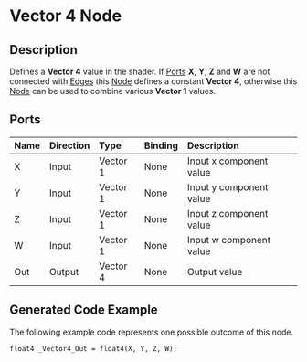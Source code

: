 # Vector 4 Node

## Description

Defines a **Vector 4** value in the shader. If [Ports](Port.md) **X**, **Y**, **Z** and **W** are not connected with [Edges](Edge.md) this [Node](Node.md) defines a constant **Vector 4**, otherwise this [Node](Node.md) can be used to combine various **Vector 1** values.

## Ports

| Name        | Direction           | Type  | Binding | Description |
|:------------ |:-------------|:-----|:---|:---|
| X      | Input | Vector 1 | None | Input x component value |
| Y      | Input | Vector 1 | None | Input y component value |
| Z      | Input | Vector 1 | None | Input z component value |
| W      | Input | Vector 1 | None | Input w component value |
| Out | Output      |    Vector 4 | None | Output value |

## Generated Code Example

The following example code represents one possible outcome of this node.

```
float4 _Vector4_Out = float4(X, Y, Z, W);
```